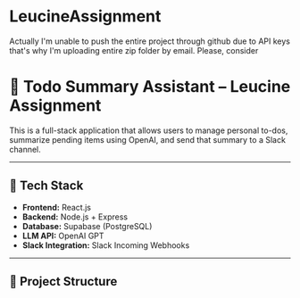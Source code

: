 ﻿# LeucineAssignment
Actually I'm unable to push the entire project through github due to API keys that's why I'm uploading entire zip folder by email. Please, consider
# 📝 Todo Summary Assistant – Leucine Assignment

This is a full-stack application that allows users to manage personal to-dos, summarize pending items using OpenAI, and send that summary to a Slack channel.

---

## 🚀 Tech Stack

- **Frontend:** React.js
- **Backend:** Node.js + Express
- **Database:** Supabase (PostgreSQL)
- **LLM API:** OpenAI GPT
- **Slack Integration:** Slack Incoming Webhooks

---

## 📂 Project Structure

